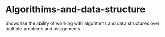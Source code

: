 # Algorithims-and-data-structure
Showcase the ability of working with algorithms and data structures over multiple problems and assignments.

